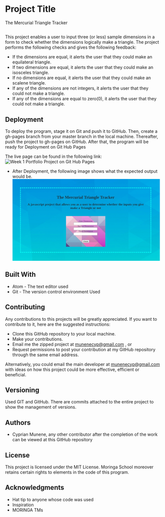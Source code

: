 # Project Title

The Mercurial Triangle Tracker
##

This project enables a user to input three (or less) sample dimensions in a form to check whether the dimensions logically make a triangle. The project performs the following checks and gives the following feedback:
* If the dimensions are equal, it alerts the user that they could make an equilateral triangle.
* If two dimensions are equal, it alerts the user that they could make an isosceles triangle.
* If no dimensions are equal, it alerts the user that they could make an scalene triangle.
* If any of the dimensions are not integers, it alerts the user that they could not make a triangle.
* If any of the dimensions are equal to zero(0), it alerts the user that they could not make a triangle.

## Deployment

To deploy the program, stage it on Git and push it to GitHub. Then, create a gh-pages branch from your master branch in the local machine. Thereafter, push the project to gh-pages on GitHub. After that, the program will be ready for Deployment on Git Hub Pages

The live page can be found in the following link: ![Week 1 Portfolio Project on Git Hub Pages](https://mercurialmune.github.io/Week1IP/)

* After Deployment, the following image shows what the expected output would be.
![A screenshot of what the program looks like](img/triatrack.jpg)

## Built With

* Atom - The text editor used
* Git - The version control environment Used


## Contributing

Any contributions to this projects will be greatly appreciated. If you want to contribute to it, here are the suggested instructions:
* Clone this GitHub repository to your local machine.
* Make your contributions.
* Email me the zipped project at munenecyp@gmail.com , or
* Request permissions to post your contribution at my GitHub repository through the same email address.

Alternatively, you could email the main developer at munenecyp@gmail.com with ideas on how this project could be more effective, efficient or beneficial.

## Versioning
Used GIT and GitHub. There are commits attached to the entire project to show the management of versions.

## Authors

* Cyprian Munene, any other contributor after the completion of the work can be viewed at this GitHub repository
## License

This project is licensed under the MIT License. Moringa School moreover retains certain rights to elements in the code of this program.

## Acknowledgments

* Hat tip to anyone whose code was used
* Inspiration
* MORINGA TMs
